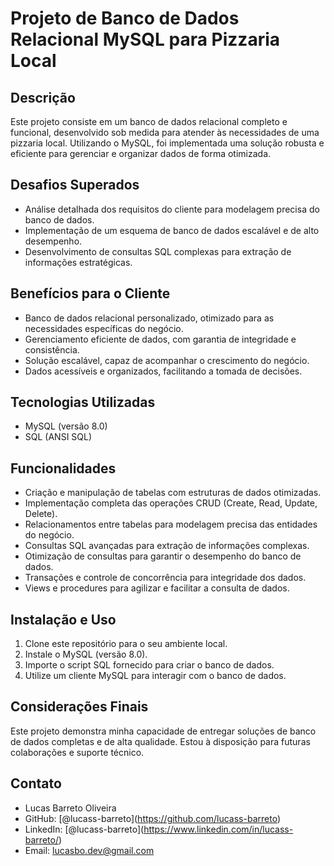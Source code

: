 # Projeto de Banco de Dados Relacional MySQL para Pizzaria Local

## Descrição

Este projeto consiste em um banco de dados relacional completo e funcional, desenvolvido sob medida para atender às necessidades de uma pizzaria local. Utilizando o MySQL, foi implementada uma solução robusta e eficiente para gerenciar e organizar dados de forma otimizada.

## Desafios Superados

* Análise detalhada dos requisitos do cliente para modelagem precisa do banco de dados.
* Implementação de um esquema de banco de dados escalável e de alto desempenho.
* Desenvolvimento de consultas SQL complexas para extração de informações estratégicas.

## Benefícios para o Cliente

* Banco de dados relacional personalizado, otimizado para as necessidades específicas do negócio.
* Gerenciamento eficiente de dados, com garantia de integridade e consistência.
* Solução escalável, capaz de acompanhar o crescimento do negócio.
* Dados acessíveis e organizados, facilitando a tomada de decisões.

## Tecnologias Utilizadas

* MySQL (versão 8.0)
* SQL (ANSI SQL)

## Funcionalidades

* Criação e manipulação de tabelas com estruturas de dados otimizadas.
* Implementação completa das operações CRUD (Create, Read, Update, Delete).
* Relacionamentos entre tabelas para modelagem precisa das entidades do negócio.
* Consultas SQL avançadas para extração de informações complexas.
* Otimização de consultas para garantir o desempenho do banco de dados.
* Transações e controle de concorrência para integridade dos dados.
* Views e procedures para agilizar e facilitar a consulta de dados.

## Instalação e Uso

1.  Clone este repositório para o seu ambiente local.
2.  Instale o MySQL (versão 8.0).
3.  Importe o script SQL fornecido para criar o banco de dados.
4.  Utilize um cliente MySQL para interagir com o banco de dados.

## Considerações Finais

Este projeto demonstra minha capacidade de entregar soluções de banco de dados completas e de alta qualidade. Estou à disposição para futuras colaborações e suporte técnico.

## Contato

* Lucas Barreto Oliveira
* GitHub: \[@lucass-barreto](https://github.com/lucass-barreto)
* LinkedIn: \[@lucass-barreto](https://www.linkedin.com/in/lucass-barreto/)
* Email: lucasbo.dev@gmail.com
